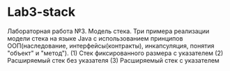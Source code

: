 # Lab3-stack
Лабораторная работа №3. Модель стека.
Три примера реализации модели стека на языке Java с использованием принципов ООП(наследование, интерфейсы(контракты),
инкапсуляция, понятия "объект" и "метод").
(1) Стек фиксированного размера с указателем
(2) Расширяемый стек без указателя
(3) Расширяемый стек с указателем
